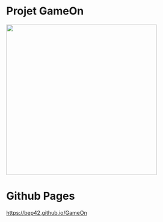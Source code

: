 # Projet GameOn
<img align="center" src="https://github.com/bep42/GameOn/blob/master/starterOnly/Small@1x.png?raw=true" height="400" />

# Github Pages
  https://bep42.github.io/GameOn
